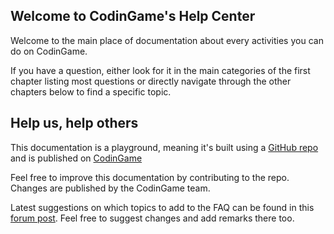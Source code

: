 ## Welcome to CodinGame's Help Center

Welcome to the main place of documentation about every activities you can do on CodinGame.

If you have a question, either look for it in the main categories of the first chapter listing most questions or directly navigate through the other chapters below to find a specific topic.

## Help us, help others

This documentation is a playground, meaning it's built using a [GitHub repo]() and is published on [CodinGame](https://www.codingame.com/playgrounds/40701)

Feel free to improve this documentation by contributing to the repo. Changes are published by the CodinGame team.

Latest suggestions on which topics to add to the FAQ can be found in this [forum post](https://www.codingame.com/forum/t/faq-improvements/3062). Feel free to suggest changes and add remarks there too.